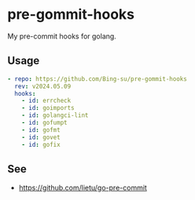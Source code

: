 # pre-gommit-hooks

My pre-commit hooks for golang.

## Usage

```yaml
- repo: https://github.com/Bing-su/pre-gommit-hooks
  rev: v2024.05.09
  hooks:
    - id: errcheck
    - id: goimports
    - id: golangci-lint
    - id: gofumpt
    - id: gofmt
    - id: govet
    - id: gofix
```

## See

- https://github.com/lietu/go-pre-commit
